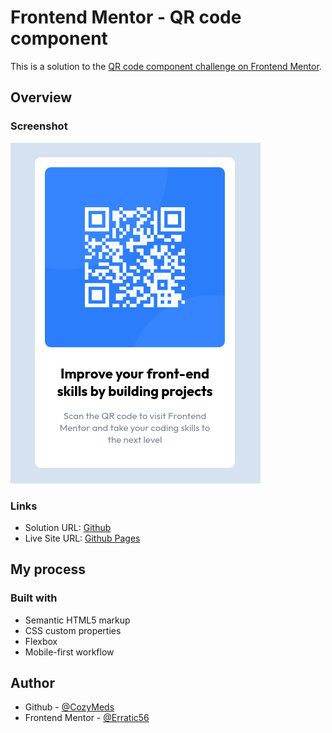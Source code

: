 # Frontend Mentor - QR code component 

This is a solution to the [QR code component challenge on Frontend Mentor](https://www.frontendmentor.io/challenges/qr-code-component-iux_sIO_H).

## Overview

### Screenshot

![](./static/images/qr-code-component.png)

### Links

- Solution URL: [Github](https://github.com/CozyMeds/QR-Code-Component)
- Live Site URL: [Github Pages](https://cozymeds.github.io/QR-Code-Component/)

## My process

### Built with

- Semantic HTML5 markup
- CSS custom properties
- Flexbox
- Mobile-first workflow

## Author

- Github - [@CozyMeds](https://github.com/CozyMeds)
- Frontend Mentor - [@Erratic56](https://www.frontendmentor.io/profile/Erratic56)

